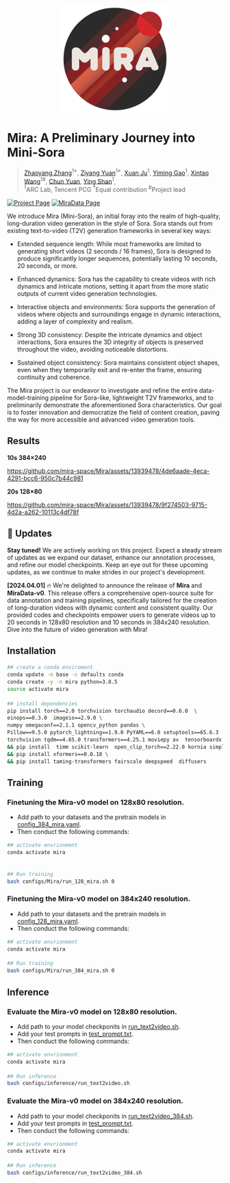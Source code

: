 
<p align="center">
    <img src="./assets/readme/miralogo.png" width="250"/>
</p>

#  Mira: A Preliminary Journey into Mini-Sora


> [Zhaoyang Zhang](https://zzyfd.github.io/)<sup>1*</sup>, [Ziyang Yuan]()<sup>1*</sup>, [Xuan Ju](https://github.com/juxuan27)<sup>1</sup>, [Yiming Gao]()<sup>1</sup>, [Xintao Wang](https://xinntao.github.io/)<sup>1#</sup>,  [Chun Yuan](), [Ying Shan](https://www.linkedin.com/in/YingShanProfile/)<sup>1</sup>, <br>
> <sup>1</sup>ARC Lab, Tencent PCG <sup>*</sup>Equal contribution  <sup>#</sup>Project lead


    
[![Project Page](https://img.shields.io/badge/Project-Website-green)](https://mira-space.github.io/)
[![MiraData Page](https://img.shields.io/badge/MiraData-Page-blue)](https://github.com/mira-space/MiraData)


We introduce Mira (Mini-Sora), an initial foray into the realm of high-quality, long-duration video generation in the style of Sora. Sora stands out from existing text-to-video (T2V) generation frameworks in several key ways:

* Extended sequence length: While most frameworks are limited to generating short videos (2 seconds / 16 frames), Sora is designed to produce significantly longer sequences, potentially lasting 10 seconds, 20 seconds, or more.

* Enhanced dynamics: Sora has the capability to create videos with rich dynamics and intricate motions, setting it apart from the more static outputs of current video generation technologies.

* Interactive objects and environments: Sora supports the generation of videos where objects and surroundings engage in dynamic interactions, adding a layer of complexity and realism. 

* Strong 3D consistency: Despite the intricate dynamics and object interactions, Sora ensures the 3D integrity of objects is preserved throughout the video, avoiding noticeable distortions.

* Sustained object consistency: Sora maintains consistent object shapes, even when they temporarily exit and re-enter the frame, ensuring continuity and coherence.



The Mira project is our endeavor to investigate and refine the entire data-model-training pipeline for Sora-like, lightweight T2V frameworks, and to preliminarily demonstrate the aforementioned Sora characteristics. Our goal is to foster innovation and democratize the field of content creation, paving the way for more accessible and advanced video generation tools.





## Results

**10s 384×240**





https://github.com/mira-space/Mira/assets/13939478/4de6aade-4eca-4291-bcc6-950c7b44c981




**20s 128×80**   




https://github.com/mira-space/Mira/assets/13939478/9f274503-9715-4d2a-a262-10113c4df78f








## 📰 Updates

**Stay tuned!**  We are actively working on this project. Expect a steady stream of updates as we expand our dataset, enhance our annotation processes, and refine our model checkpoints. Keep an eye out for these upcoming updates, as we continue to make strides in our project's development.

**[2024.04.01]** 🔥 We're delighted to announce the release of **Mira** and **MiraData-v0**. This  release offers a comprehensive open-source suite for data annotation and training pipelines, specifically tailored for the creation of long-duration videos with dynamic content and consistent quality. Our provided codes and checkpoints empower users to generate videos up to 20 seconds in 128x80 resolution and 10 seconds in 384x240 resolution. Dive into the future of video generation with Mira!


## Installation
```bash
## create a conda enviroment
conda update -n base -c defaults conda 
conda create -y -n mira python=3.8.5 
source activate mira 

## install dependencies
pip install torch==2.0 torchvision torchaudio decord==0.6.0  \
einops==0.3.0  imageio==2.9.0 \
numpy omegaconf==2.1.1 opencv_python pandas \
Pillow==9.5.0 pytorch_lightning==1.9.0 PyYAML==6.0 setuptools==65.6.3  \
torchvision tqdm==4.65.0 transformers==4.25.1 moviepy av  tensorboardx \
&& pip install  timm scikit-learn  open_clip_torch==2.22.0 kornia simplejson easydict pynvml rotary_embedding_torch==0.3.1 triton  cached_property  \
&& pip install xformers==0.0.18 \
&& pip install taming-transformers fairscale deepspeed  diffusers
```

## Training

### Finetuning the Mira-v0 model on 128x80 resolution.

* Add path to your datasets and the pretrain models in [config_384_mira.yaml](configs/Mira/config_384_mira.yaml).
* Then conduct the following commands:

```bash
## activate envrionment
conda activate mira


## Run training
bash configs/Mira/run_128_mira.sh 0
```

### Finetuning the Mira-v0 model on 384x240 resolution.

* Add path to your datasets and the pretrain models in [config_128_mira.yaml](configs/Mira/config_128_mira.yaml).
* Then conduct the following commands:
  
```bash
## activate envrionment
conda activate mira

## Run training
bash configs/Mira/run_384_mira.sh 0
```

## Inference

###  Evaluate the Mira-v0 model on 128x80 resolution.

* Add path to your model checkponits in [run_text2video.sh](configs/inference/run_text2video.sh).
* Add your test prompts in [test_prompt.txt](prompts/test_prompt.txt).
* Then conduct the following commands:
  
```bash
## activate envrionment
conda activate mira

## Run inference
bash configs/inference/run_text2video.sh

```

### Evaluate the Mira-v0 model on 384x240 resolution.

* Add path to your model checkponits in [run_text2video_384.sh](configs/inference/run_text2video_384.sh).
* Add your test prompts in [test_prompt.txt](prompts/test_prompt.txt).
* Then conduct the following commands:
  
```bash
## activate envrionment
conda activate mira

## Run inference
bash configs/inference/run_text2video_384.sh

```

